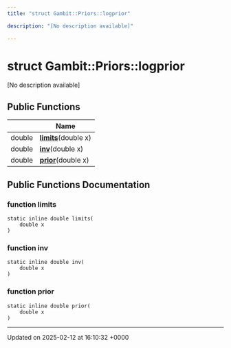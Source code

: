```yaml
---
title: "struct Gambit::Priors::logprior"

description: "[No description available]"

---
```


# struct Gambit::Priors::logprior



[No description available]

## Public Functions

|                | Name           |
| -------------- | -------------- |
| double | **[limits](/documentation/code/classes/structgambit_1_1priors_1_1logprior/#function-limits)**(double x) |
| double | **[inv](/documentation/code/classes/structgambit_1_1priors_1_1logprior/#function-inv)**(double x) |
| double | **[prior](/documentation/code/classes/structgambit_1_1priors_1_1logprior/#function-prior)**(double x) |

## Public Functions Documentation

### function limits

```
static inline double limits(
    double x
)
```


### function inv

```
static inline double inv(
    double x
)
```


### function prior

```
static inline double prior(
    double x
)
```


-------------------------------

Updated on 2025-02-12 at 16:10:32 +0000